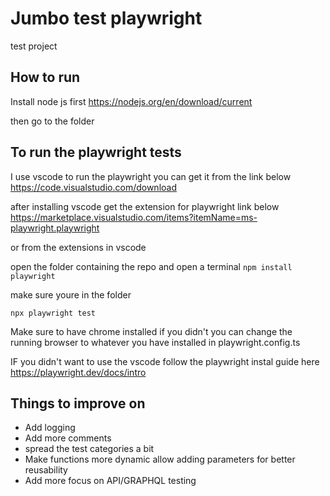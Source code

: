 # Jumbo test playwright
 test project
 
## How to run

Install node js first
https://nodejs.org/en/download/current

then go to the folder 



## To run the playwright tests

I use vscode to run the playwright you can get it from the link below
https://code.visualstudio.com/download

after installing vscode get the extension for playwright link below
https://marketplace.visualstudio.com/items?itemName=ms-playwright.playwright

or from the extensions in vscode


open the folder containing the repo and open a terminal
```npm install playwright```

make sure youre in the folder

```npx playwright test```

Make sure to have chrome installed if you didn't you can change the running browser to whatever you have installed in playwright.config.ts

IF you didn't want to use the vscode follow the playwright instal guide here
https://playwright.dev/docs/intro

## Things to improve on

* Add logging
* Add more comments
* spread the test categories a bit
* Make functions more dynamic allow adding parameters for better reusability
* Add more focus on API/GRAPHQL testing